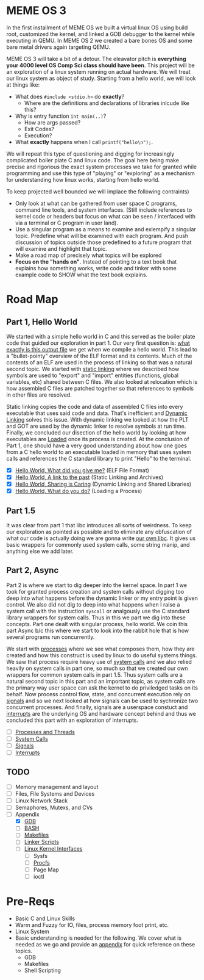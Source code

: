 # MEME OS 3

In the first installment of MEME OS we built a virtual linux OS using build root, customized the kernel, and linked a GDB debugger to the kernel while executing in QEMU. In MEME OS 2 we created a bare bones OS and some bare metal drivers again targeting QEMU.

MEME OS 3 will take a bit of a detour. The eleavator pitch is **everything your 4000 level OS Comp Sci class should have been**. This project will be an exploration of a linux system running on actual hardware. We will treat our linux system as object of study. Starting from a hello world, we will look at things like:

* What does `#include <stdio.h>` do **exactly**?
    * Where are the definitions and declarations of libraries inlcude like this?
* Why is entry function `int main(..)`?
    * How are args passed?
    * Exit Codes?
    * Execution?
* What **exactly** happens when I call `printf("hello\n");`.

We will repeat this type of questioning and digging for increasingly complicated boiler plate C and linux code. The goal here being make precise and rigorious the exact system processes we take for granted while programming and use this type of "playing" or "exploring" as a mechanism for understanding how linux works, starting from hello world.

To keep projected well bounded we will implace the following contraints)

* Only look at what can be gathered from user space C programs, command line tools, and system interfaces. (Still include references to kernel code or headers but focus on what can be seen / interfaced with via a terminal or C program in user land).
* Use a singular program as a means to examine and exlempify a singular topic. Predefine what will be examined with each program. And push discussion of topics outside those predefined to a future program that will examine and highlight that topic.
* Make a road map of precisely what topics will be explored
* **Focus on the "hands on"**. Instead of pointing to a text book that explains how something works, write code and tinker with some example code to SHOW what the text book explains.

# Road Map

## Part 1, Hello World

We started with a simple hello world in C and this served as the boiler plate code that guided our exploration in part 1. Our very first question is: [what exactly is this output file](./Hello_World) we get when we compile a hello world. This lead to a "bullet-pointy" overview of the ELF format and its contents. Much of the contents of an ELF are used in the process of linking so that was a natural second topic. We started with [static linking](./Linking) where we described how symbols are used to "export" and "import" entities (functions, global variables, etc) shared between C files. We also looked at relocation which is how assembled C files are patched together so that references to symbols in other files are resolved. 

Static linking copies the code and data of assembled C files into every executable that uses said code and data. That's inefficient and [Dynamic Linking](./Dynamic_Linking) solves this issue. With dynamic linking we looked at how the PLT and GOT are used by the dynamic linker to resolve symbols at run time. Finally, we concluded our disection of the hello world by looking at how executables are [Loaded](./Loading) once its process is created. At the conclusion of Part 1, one should have a very good understanding about how one goes from a C hello world to an executable loaded in memory that uses system calls and references the C standard library to print "Hello" to the terminal.

* [X] [Hello World, What did you give me?](./Hello_World) (ELF File Format)
* [X] [Hello World, A link to the past](./Linking) (Static Linking and Archives)
* [X] [Hello World, Sharing is Caring](./Dynamic_Linking) (Dynamic Linking and Shared Libraries)
* [X] [Hello World, What do you do?](./Loading) (Loading a Process)

## Part 1.5

It was clear from part 1 that libc introduces all sorts of weirdness. To keep our exploration as pointed as possible and to eliminate any obfuscation of what our code is actually doing we are gonna write [our own libc](./MEME_Lib/). It gives us basic wrappers for commonly used system calls, some string manip, and anything else we add later.

## Part 2, Async

Part 2 is where we start to dig deeper into the kernel space. In part 1 we took for granted process creation and system calls without digging too deep into what happens before the dynamic linker or my entry point is given control. We also did not dig to deep into what happens when I raise a system call with the instruction `syscall` or analgously use the C standard library wrappers for system calls. Thus in this we part we dig into these concepts. Part one dealt with singular process, hello world. We coin this part Async b/c this where we start to look into the rabbit hole that is how several programs run concurrently.

We start with [processes](./Processes/) where we see what composes them, how they are created and how this construct is used by linux to do useful systems things. We saw that process require heavy use of [system calls](./System_Calls/) and we also relied heavily on system calls in part one, so much so that we created our own wrappers for common system calls in part 1.5. Thus system calls are a natural second topic in this part and an important topic, as system calls are the primary way user space can ask the kernel to do priviledged tasks on its behalf. Now process control flow, state, and concurrent execution rely on [signals](./Signals/) and so we next looked at how signals can be used to sychronize two concurrent processes. And finally, signals are a userspace constuct and [interrupts](./) are the underlying OS and hardware concept behind and thus we concluded this part with an exploration of interrupts.

* [ ] [Processes and Threads](./Processes)
* [ ] [System Calls](./System_Calls/)
* [ ] [Signals](./Signals/)
* [ ] [Interrupts](./Interrupts/)

## TODO

* [ ] Memory management and layout
* [ ] Files, File Systems and Devices
* [ ] Linux Network Stack
* [ ] Semaphores, Mutexs, and CVs
* [ ] Appendix
    * [X] [GDB](./Appendix/GDB)
    * [ ] [BASH](./Appendix/Shell/)
    * [ ] [Makefiles](./Appendix/Makefiles/)
    * [ ] [Linker Scripts](./Appendix/Linker_Scripts/)
    * [ ] [Linux Kernel Interfaces](./Appendix/Linux%20Kernel%20Interfaces/)
        * [ ] Sysfs
        * [ ] [Procfs](./Appendix/Linux%20Kernel%20Interfaces/ProcFS/)
        * [ ] Page Map
        * [ ] ioctl 
        
# Pre-Reqs

* Basic C and Linux Skills
* Warm and Fuzzy for IO, files, process memory foot print, etc.
* Linux System
* Basic understanding is needed for the following. We cover what is needed as we go and provide an [appendix](./Appendix) for quick reference on these topics.
    * GDB
    * Makefiles
    * Shell Scripting
